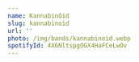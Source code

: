 ```yaml
---
name: Kannabinõid
slug: kannabinoid
url: ''
photo: /img/bands/kannabinoid.webp
spotifyId: 4X6NltspgOGX4HaFCeLwOv
---
```

